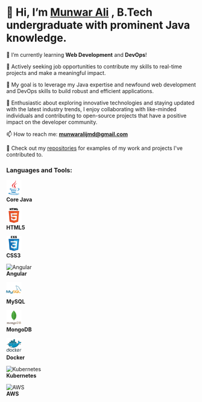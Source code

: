 # 👋 Hi, I’m [Munwar Ali](https://github.com/MunwarAli12) , B.Tech undergraduate with prominent Java knowledge.

🌱 I’m currently learning **Web Development** and **DevOps**!

🔎 Actively seeking job opportunities to contribute my skills to real-time projects and make a meaningful impact.

🎯 My goal is to leverage my Java expertise and newfound web development and DevOps skills to build robust and efficient applications.

🚀 Enthusiastic about exploring innovative technologies and staying updated with the latest industry trends, I enjoy collaborating with like-minded individuals and contributing to open-source projects that have a positive impact on the developer community.

📫 How to reach me: **munwaralijmd@gmail.com**

💼 Check out my [repositories](https://github.com/MunwarAli12) for examples of my work and projects I've contributed to.

<h3 align="left">Languages and Tools:</h3>
<p align="left">
  <img src="https://raw.githubusercontent.com/devicons/devicon/master/icons/java/java-original.svg" alt="core java" width="40" height="40"/><br>
  <strong>Core Java</strong>
</p>
<p align="left">
  <img src="https://raw.githubusercontent.com/devicons/devicon/master/icons/html5/html5-original-wordmark.svg" alt="HTML5" width="40" height="40"/><br>
  <strong>HTML5</strong>
</p>
<p align="left">
  <img src="https://raw.githubusercontent.com/devicons/devicon/master/icons/css3/css3-original-wordmark.svg" alt="CSS3" width="40" height="40"/><br>
  <strong>CSS3</strong>
</p>
<p align="left">
  <img src="https://angular.io/assets/images/logos/angular/angular.svg" alt="Angular" width="40" height="40"/><br>
  <strong>Angular</strong>
</p>
<p align="left">
  <img src="https://raw.githubusercontent.com/devicons/devicon/master/icons/mysql/mysql-original-wordmark.svg" alt="MySQL" width="40" height="40"/><br>
  <strong>MySQL</strong>
</p>
<p align="left">
  <img src="https://raw.githubusercontent.com/devicons/devicon/master/icons/mongodb/mongodb-original-wordmark.svg" alt="MongoDB" width="40" height="40"/><br>
  <strong>MongoDB</strong>
</p>
<p align="left">
  <img src="https://raw.githubusercontent.com/devicons/devicon/master/icons/docker/docker-original-wordmark.svg" alt="Docker" width="40" height="40"/><br>
  <strong>Docker</strong>
</p>
<p align="left">
  <img src="https://www.vectorlogo.zone/logos/kubernetes/kubernetes-icon.svg" alt="Kubernetes" width="40" height="40"/><br>
  <strong>Kubernetes</strong>
</p>
<p align="left">
  <img src="https://aws.amazon.com/favicon.ico" alt="AWS" width="40" height="40"/><br>
  <strong>AWS</strong>
</p>


<!---
MunwarAli12/MunwarAli12 is a ✨ special ✨ repository because its `README.md` (this file) appears on your GitHub profile.
You can click the Preview link to take a look at your changes.
--->
